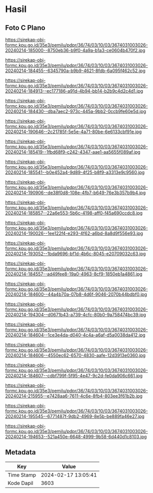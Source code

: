 # Hasil

## Foto C Plano

https://sirekap-obj-formc.kpu.go.id/35e3/pemilu/pdpr/36/74/03/10/03/3674031003026-20240214-185000--8750eb36-b9f0-4a9a-b1a3-ce0604b470f2.jpg

https://sirekap-obj-formc.kpu.go.id/35e3/pemilu/pdpr/36/74/03/10/03/3674031003026-20240214-184455--6345790a-b9b9-4621-8fdb-6a095f462c52.jpg

https://sirekap-obj-formc.kpu.go.id/35e3/pemilu/pdpr/36/74/03/10/03/3674031003026-20240214-184913--ec177186-a91d-4b94-bb14-b2b9c4d2c4d1.jpg

https://sirekap-obj-formc.kpu.go.id/35e3/pemilu/pdpr/36/74/03/10/03/3674031003026-20240214-184430--dba7aec2-973c-445a-9bb2-0ccb9fe60e5d.jpg

https://sirekap-obj-formc.kpu.go.id/35e3/pemilu/pdpr/36/74/03/10/03/3674031003026-20240214-190646--2c21785f-5e5e-4a71-80be-6e6133cbf91e.jpg

https://sirekap-obj-formc.kpu.go.id/35e3/pemilu/pdpr/36/74/03/10/03/3674031003026-20240214-185419--1fbd68f9-c242-4347-aae1-aa5655f089af.jpg

https://sirekap-obj-formc.kpu.go.id/35e3/pemilu/pdpr/36/74/03/10/03/3674031003026-20240214-185541--b0e452a4-9d89-4f25-b8f9-a3313e9c9560.jpg

https://sirekap-obj-formc.kpu.go.id/35e3/pemilu/pdpr/36/74/03/10/03/3674031003026-20240214-190906--de38f0d8-108e-4fb7-b649-76e3b357b9b4.jpg

https://sirekap-obj-formc.kpu.go.id/35e3/pemilu/pdpr/36/74/03/10/03/3674031003026-20240214-185857--22a6e553-5b6c-4198-aff0-f45a690ccdc8.jpg

https://sirekap-obj-formc.kpu.go.id/35e3/pemilu/pdpr/36/74/03/10/03/3674031003026-20240214-190026--1ee122f4-e293-4f62-a6bd-8a8d9f556e93.jpg

https://sirekap-obj-formc.kpu.go.id/35e3/pemilu/pdpr/36/74/03/10/03/3674031003026-20240214-193052--1bda9696-bf1d-4b6c-8045-e20709032c63.jpg

https://sirekap-obj-formc.kpu.go.id/35e3/pemilu/pdpr/36/74/03/10/03/3674031003026-20240214-184557--ad49fee8-19a0-4963-8cf9-1850eb1a4861.jpg

https://sirekap-obj-formc.kpu.go.id/35e3/pemilu/pdpr/36/74/03/10/03/3674031003026-20240214-184600--44a4b70a-07b8-4d6f-9046-2070b44bdbf0.jpg

https://sirekap-obj-formc.kpu.go.id/35e3/pemilu/pdpr/36/74/03/10/03/3674031003026-20240214-194304--d0671b43-a739-4cfc-80b0-9a758474bc39.jpg

https://sirekap-obj-formc.kpu.go.id/35e3/pemilu/pdpr/36/74/03/10/03/3674031003026-20240214-184604--1ce3e4da-d040-4c4a-a6af-d5a0038da412.jpg

https://sirekap-obj-formc.kpu.go.id/35e3/pemilu/pdpr/36/74/03/10/03/3674031003026-20240214-184606--4550ec62-6570-4830-aafe-12d3913e0360.jpg

https://sirekap-obj-formc.kpu.go.id/35e3/pemilu/pdpr/36/74/03/10/03/3674031003026-20240214-184607--cdbf799f-5f95-4e47-9c2d-fe0da906c661.jpg

https://sirekap-obj-formc.kpu.go.id/35e3/pemilu/pdpr/36/74/03/10/03/3674031003026-20240214-215955--e7428aa6-7611-4c6e-8fb4-803ee3f61b2b.jpg

https://sirekap-obj-formc.kpu.go.id/35e3/pemilu/pdpr/36/74/03/10/03/3674031003026-20240214-195545--6771487f-9db2-4969-8e5b-be889fa46e27.jpg

https://sirekap-obj-formc.kpu.go.id/35e3/pemilu/pdpr/36/74/03/10/03/3674031003026-20240214-194653--521a450e-6648-4999-9b58-6d440d1c8103.jpg


## Metadata

| Key        | Value               |
| ---------- | ------------------- |
| Time Stamp | 2024-02-17 13:05:41 |
| Kode Dapil | 3603                |



